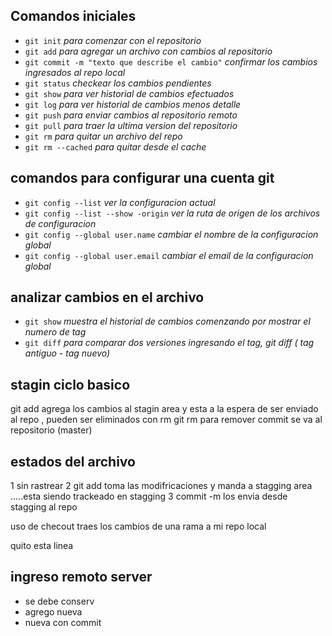 ## Comandos iniciales 

- `git init`   *para comenzar con el repositorio*
- `git add` *para agregar un archivo con cambios al repositorio*
- `git commit -m "texto que describe el cambio"` *confirmar los cambios ingresados al repo local*
- `git status` *checkear los cambios pendientes*
- `git show` *para ver historial de cambios efectuados*
- `git log` *para ver historial de cambios menos detalle*
- `git push` *para enviar cambios al repositorio remoto*
- `git pull` *para traer la ultima version del repositorio*
- `git rm`   *para quitar un archivo del repo*
- `git rm --cached`   *para quitar desde el cache*

## comandos para configurar una cuenta git 
- `git config --list`   *ver la configuracion actual*
- `git config --list --show -origin` *ver la ruta de origen de los archivos de configuracion* 
- `git config --global user.name` *cambiar el nombre de la configuracion global*
- `git config --global user.email` *cambiar el email de la configuracion global*
## analizar cambios en el archivo
- `git show`   *muestra el historial de cambios comenzando por mostrar el numero de tag*
- `git diff`   *para comparar dos versiones ingresando el tag, git diff ( tag antiguo  -  tag nuevo)*
 
## stagin ciclo basico
git add agrega los cambios al stagin area y esta a la espera de ser enviado al repo , pueden ser eliminados con rm 
git rm para remover 
commit se va al repositorio (master)

## estados del archivo 
1 sin rastrear
2 git add toma las modifricaciones y manda a stagging area .....esta siendo trackeado en stagging
3 commit -m los envia desde stagging al repo 

uso de checout traes los cambios de una rama a mi repo local 

quito esta linea 
 
 ## ingreso remoto server 
 - se debe conserv
 - agrego nueva
 - nueva con commit
 
